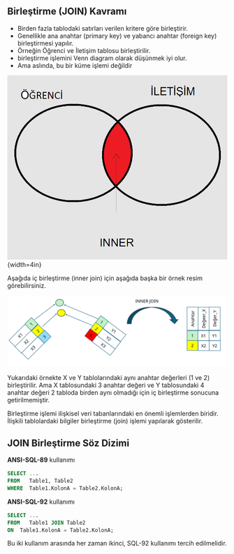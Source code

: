 ## Birleştirme (JOIN) Kavramı

- Birden fazla tablodaki satırları verilen kritere göre birleştirir.
- Genellikle ana anahtar (primary key) ve yabancı anahtar (foreign key) birleştirmesi yapılır.
- Örneğin Öğrenci ve İletişim tablosu birleştirilir.
- birleştirme işlemini Venn diagram olarak düşünmek iyi olur.
- Ama aslında, bu bir küme işlemi değildir

![join-inner-example1-tr](images/join-inner-example1-tr.png){width=4in}

Aşağıda iç birleştirme (inner join) için aşağıda başka bir örnek resim görebilirsiniz.

![iç birleştirme (inner join)](images/join-inner.png)

Yukarıdaki örnekte X ve Y tablolarındaki aynı anahtar değerleri (1 ve 2) birleştirilir.
Ama X tablosundaki 3 anahtar değeri ve Y tablosundaki 4 anahtar değeri 2 tabloda birden aynı olmadığı için iç birleştirme sonucuna getirilmemiştir.

Birleştirme işlemi ilişkisel veri tabanlarındaki en önemli işlemlerden biridir.
İlişkili tablolardaki bilgiler birleştirme (join) işlemi yapılarak gösterilir.


## JOIN Birleştirme Söz Dizimi

**ANSI-SQL-89** kullanımı

```sql
SELECT ...
FROM   Table1, Table2
WHERE  Table1.KolonA = Table2.KolonA;
```

**ANSI-SQL-92** kullanımı

```sql
SELECT ...
FROM   Table1 JOIN Table2
ON  Table1.KolonA = Table2.KolonA;
```

Bu iki kullanım arasında her zaman ikinci, SQL-92 kullanımı tercih edilmelidir.

